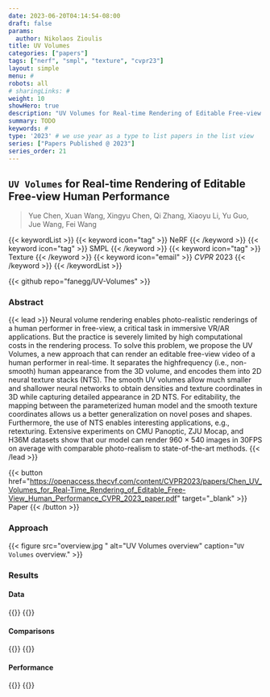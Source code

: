 ```yaml
---
date: 2023-06-20T04:14:54-08:00
draft: false
params:
  author: Nikolaos Zioulis
title: UV Volumes
categories: ["papers"]
tags: ["nerf", "smpl", "texture", "cvpr23"]
layout: simple
menu: #
robots: all
# sharingLinks: #
weight: 10
showHero: true
description: "UV Volumes for Real-time Rendering of Editable Free-view Human Performance"
summary: TODO
keywords: #
type: '2023' # we use year as a type to list papers in the list view
series: ["Papers Published @ 2023"]
series_order: 21
---
```


## `UV Volumes` for Real-time Rendering of Editable Free-view Human Performance

> Yue Chen, Xuan Wang, Xingyu Chen, Qi Zhang, Xiaoyu Li, Yu Guo, Jue Wang, Fei Wang

{{< keywordList >}}
{{< keyword icon="tag" >}} NeRF {{< /keyword >}}
{{< keyword icon="tag" >}} SMPL {{< /keyword >}}
{{< keyword icon="tag" >}} Texture {{< /keyword >}}
{{< keyword icon="email" >}} *CVPR* 2023 {{< /keyword >}}
{{< /keywordList >}}

{{< github repo="fanegg/UV-Volumes" >}}

### Abstract
{{< lead >}}
Neural volume rendering enables photo-realistic renderings of a human performer in free-view, a critical task in immersive VR/AR applications. But the practice is severely limited by high computational costs in the rendering process. To solve this problem, we propose the UV Volumes, a new approach that can render an editable free-view video of a human performer in real-time. It separates the highfrequency (i.e., non-smooth) human appearance from the 3D volume, and encodes them into 2D neural texture stacks (NTS). The smooth UV volumes allow much smaller and shallower neural networks to obtain densities and texture coordinates in 3D while capturing detailed appearance in 2D NTS. For editability, the mapping between the parameterized human model and the smooth texture coordinates allows us a better generalization on novel poses and shapes. Furthermore, the use of NTS enables interesting applications, e.g., retexturing. Extensive experiments on CMU Panoptic, ZJU Mocap, and H36M datasets show that our model can render 960 × 540 images in 30FPS on average with comparable photo-realism to state-of-the-art methods.
{{< /lead >}}

{{< button href="https://openaccess.thecvf.com/content/CVPR2023/papers/Chen_UV_Volumes_for_Real-Time_Rendering_of_Editable_Free-View_Human_Performance_CVPR_2023_paper.pdf" target="_blank" >}}
Paper
{{< /button >}}

### Approach

{{< figure
    src="overview.jpg "
    alt="UV Volumes overview"
    caption="`UV Volumes` overview."
    >}}

### Results

#### Data
{{<badge label="test" message="ZJU_MOCAP" color="yellowgreen" logo="github" link="https://github.com/zju3dv/neuralbody/blob/master/INSTALL.md#zju-mocap-dataset" target="_blank">}}
{{<badge label="test" message="Human3.6M" color="critical" logo="link" link="http://vision.imar.ro/human3.6m/description.php" target="_blank">}}

#### Comparisons
{{<badge label="body--NeRF" message="NeuralBody" color="coral" logo="github" link="https://github.com/zju3dv/neuralbody" target="_blank">}}
{{<badge label="body--NeRF" message="AnimatableNeRF" color="cyan" logo="github" link="https://github.com/zju3dv/animatable_nerf" target="_blank">}}

#### Performance
{{<badge label="render" message="68ms" color="informational" logo="link" >}}
{{<badge label="render" message="A100" color="informational" logo="link" >}}
